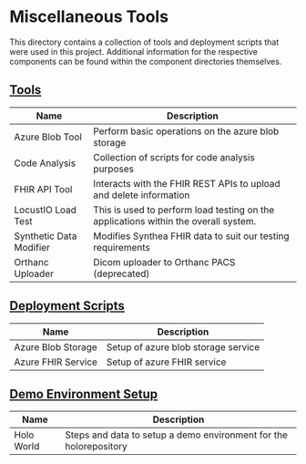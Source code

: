 # Miscellaneous Tools

This directory contains a collection of tools and deployment scripts that were used in this project. Additional information for the respective components can be found within the component directories themselves.

## [Tools](https://github.com/nbckr/HoloRepository-Core/tree/master/Misc/tools)

| Name                    | Description                                                                         |
| ----------------------- | ----------------------------------------------------------------------------------- |
| Azure Blob Tool         | Perform basic operations on the azure blob storage                                  |
| Code Analysis           | Collection of scripts for code analysis purposes                                    |
| FHIR API Tool           | Interacts with the FHIR REST APIs to upload and delete information                  |
| LocustIO Load Test      | This is used to perform load testing on the applications within the overall system. |
| Synthetic Data Modifier | Modifies Synthea FHIR data to suit our testing requirements                         |
| Orthanc Uploader        | Dicom uploader to Orthanc PACS (deprecated)                                         |

## [Deployment Scripts](https://github.com/nbckr/HoloRepository-Core/tree/master/Misc/deployment)

| Name               | Description                         |
| ------------------ | ----------------------------------- |
| Azure Blob Storage | Setup of azure blob storage service |
| Azure FHIR Service | Setup of azure FHIR service         |

## [Demo Environment Setup](https://github.com/nbckr/HoloRepository-Core/tree/master/Misc/holo_world)

| Name               | Description                                                       |
| ------------------ | ----------------------------------------------------------------- |
| Holo World         | Steps and data to setup a demo environment for the holorepository |

